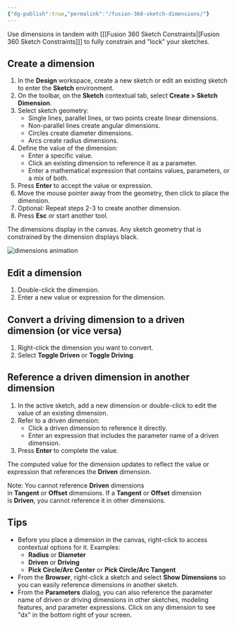 ```yaml
---
{"dg-publish":true,"permalink":"/fusion-360-sketch-dimensions/"}
---
```


Use dimensions in tandem with [[[Fusion 360 Sketch Constraints\|[Fusion 360 Sketch Constraints]]] to fully constrain and "lock" your sketches.

## Create a dimension

1. In the **Design** workspace, create a new sketch or edit an existing sketch to enter the **Sketch** environment.
2. On the toolbar, on the **Sketch** contextual tab, select **Create > Sketch Dimension**.
3. Select sketch geometry:
    - Single lines, parallel lines, or two points create linear dimensions.
    - Non-parallel lines create angular dimensions.
    - Circles create diameter dimensions.
    - Arcs create radius dimensions.
4. Define the value of the dimension:
    - Enter a specific value.
    - Click an existing dimension to reference it as a parameter.
    - Enter a mathematical expression that contains values, parameters, or a mix of both.
5. Press **Enter** to accept the value or expression.
6. Move the mouse pointer away from the geometry, then click to place the dimension.
7. Optional: Repeat steps 2-3 to create another dimension.
8. Press **Esc** or start another tool.

The dimensions display in the canvas. Any sketch geometry that is constrained by the dimension displays black.

![dimensions animation](https://help.autodesk.com/cloudhelp/ENU/Fusion-Sketch/images/animation/dimensions.gif)

## Edit a dimension

1. Double-click the dimension.
2. Enter a new value or expression for the dimension.

## Convert a driving dimension to a driven dimension (or vice versa)

1. Right-click the dimension you want to convert.
2. Select **Toggle Driven** or **Toggle Driving**.

## Reference a driven dimension in another dimension

1. In the active sketch, add a new dimension or double-click to edit the value of an existing dimension.
2. Refer to a driven dimension:
    - Click a driven dimension to reference it directly.
    - Enter an expression that includes the parameter name of a driven dimension.
3. Press **Enter** to complete the value.

The computed value for the dimension updates to reflect the value or expression that references the **Driven** dimension.

Note: You cannot reference **Driven** dimensions in **Tangent** or **Offset** dimensions. If a **Tangent** or **Offset** dimension is **Driven**, you cannot reference it in other dimensions.

## Tips

- Before you place a dimension in the canvas, right-click to access contextual options for it. Examples:
    - **Radius** or **Diameter**
    - **Driven** or **Driving**
    - **Pick Circle/Arc Center** or **Pick Circle/Arc Tangent**
- From the **Browser**, right-click a sketch and select **Show Dimensions** so you can easily reference dimensions in another sketch.
- From the **Parameters** dialog, you can also reference the parameter name of driven or driving dimensions in other sketches, modeling features, and parameter expressions. Click on any dimension to see "dx" in the bottom right of your screen.  